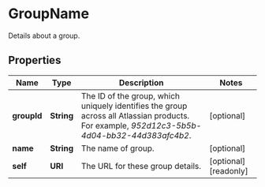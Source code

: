 

# GroupName

Details about a group.

## Properties

| Name | Type | Description | Notes |
|------------ | ------------- | ------------- | -------------|
|**groupId** | **String** | The ID of the group, which uniquely identifies the group across all Atlassian products. For example, *952d12c3-5b5b-4d04-bb32-44d383afc4b2*. |  [optional] |
|**name** | **String** | The name of group. |  [optional] |
|**self** | **URI** | The URL for these group details. |  [optional] [readonly] |



